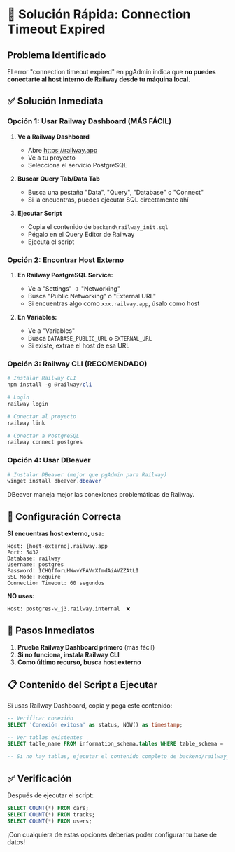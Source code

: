 # 🚨 Solución Rápida: Connection Timeout Expired

## Problema Identificado
El error "connection timeout expired" en pgAdmin indica que **no puedes conectarte al host interno de Railway desde tu máquina local**.

## ✅ Solución Inmediata

### Opción 1: Usar Railway Dashboard (MÁS FÁCIL)

1. **Ve a Railway Dashboard**
   - Abre https://railway.app
   - Ve a tu proyecto
   - Selecciona el servicio PostgreSQL

2. **Buscar Query Tab/Data Tab**
   - Busca una pestaña "Data", "Query", "Database" o "Connect"
   - Si la encuentras, puedes ejecutar SQL directamente ahí

3. **Ejecutar Script**
   - Copia el contenido de `backend\railway_init.sql`
   - Pégalo en el Query Editor de Railway
   - Ejecuta el script

### Opción 2: Encontrar Host Externo

1. **En Railway PostgreSQL Service:**
   - Ve a "Settings" → "Networking"
   - Busca "Public Networking" o "External URL"
   - Si encuentras algo como `xxx.railway.app`, úsalo como host

2. **En Variables:**
   - Ve a "Variables"
   - Busca `DATABASE_PUBLIC_URL` o `EXTERNAL_URL`
   - Si existe, extrae el host de esa URL

### Opción 3: Railway CLI (RECOMENDADO)

```powershell
# Instalar Railway CLI
npm install -g @railway/cli

# Login
railway login

# Conectar al proyecto
railway link

# Conectar a PostgreSQL
railway connect postgres
```

### Opción 4: Usar DBeaver

```powershell
# Instalar DBeaver (mejor que pgAdmin para Railway)
winget install dbeaver.dbeaver
```

DBeaver maneja mejor las conexiones problemáticas de Railway.

## 🎯 Configuración Correcta

**SI encuentras host externo, usa:**
```
Host: [host-externo].railway.app
Port: 5432
Database: railway
Username: postgres
Password: ICHQfforuHWwvYFAVrXfmdAiAVZZAtLI
SSL Mode: Require
Connection Timeout: 60 segundos
```

**NO uses:**
```
Host: postgres-w_j3.railway.internal  ❌
```

## 🚀 Pasos Inmediatos

1. **Prueba Railway Dashboard primero** (más fácil)
2. **Si no funciona, instala Railway CLI**
3. **Como último recurso, busca host externo**

## 📋 Contenido del Script a Ejecutar

Si usas Railway Dashboard, copia y pega este contenido:

```sql
-- Verificar conexión
SELECT 'Conexión exitosa' as status, NOW() as timestamp;

-- Ver tablas existentes
SELECT table_name FROM information_schema.tables WHERE table_schema = 'public';

-- Si no hay tablas, ejecutar el contenido completo de backend/railway_init.sql
```

## ✅ Verificación

Después de ejecutar el script:
```sql
SELECT COUNT(*) FROM cars;
SELECT COUNT(*) FROM tracks;
SELECT COUNT(*) FROM users;
```

¡Con cualquiera de estas opciones deberías poder configurar tu base de datos!